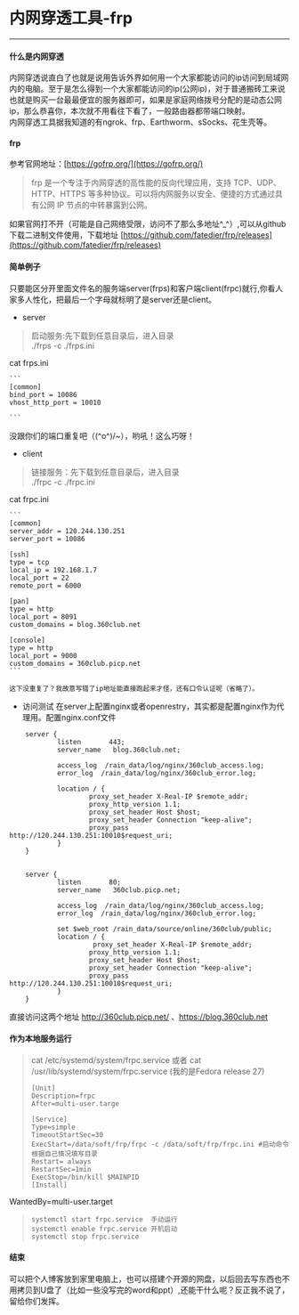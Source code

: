 # 内网穿透工具-frp

------

#### 什么是内网穿透
 内网穿透说直白了也就是说用告诉外界如何用一个大家都能访问的ip访问到局域网内的电脑。至于是怎么得到一个大家都能访问的ip(公网ip)，对于普通搬砖工来说也就是购买一台最最便宜的服务器即可，如果是家庭网络拨号分配的是动态公网ip，那么恭喜你，本次就不用看往下看了，一般路由器都带端口映射。  
 内网穿透工具据我知道的有ngrok、frp、Earthworm、sSocks、花生壳等。
#### frp
参考官网地址：[https://gofrp.org/](https://gofrp.org/)  

>frp 是一个专注于内网穿透的高性能的反向代理应用，支持 TCP、UDP、HTTP、HTTPS 等多种协议。可以将内网服务以安全、便捷的方式通过具有公网 IP 节点的中转暴露到公网。 

如果官网打不开（可能是自己网络受限，访问不了那么多地址^_^）,可以从github下载二进制文件使用，下载地址 [https://github.com/fatedier/frp/releases](https://github.com/fatedier/frp/releases)  

#### 简单例子
只要能区分开里面文件名的服务端server(frps)和客户端client(frpc)就行,你看人家多人性化，把最后一个字母就标明了是server还是client。
* server
>启动服务:先下载到任意目录后，进入目录  
>./frps -c ./frps.ini

  cat frps.ini

	```
	[common]
	bind_port = 10086
	vhost_http_port = 10010
	
	```
  没跟你们的端口重复吧（\(^o^)/~），哟吼！这么巧呀！

* client
>链接服务：先下载到任意目录后，进入目录  
>./frpc -c ./frpc.ini 

  cat frpc.ini

	```
	[common]
	server_addr = 120.244.130.251
	server_port = 10086
	
	[ssh]
	type = tcp
	local_ip = 192.168.1.7
	local_port = 22
	remote_port = 6000
	
	[pan]
	type = http
	local_port = 8091
	custom_domains = blog.360club.net
	
	[console]
	type = http
	local_port = 9000
	custom_domains = 360club.picp.net
	```

	这下没重复了？我故意写错了ip地址能直接跑起来才怪，还有口令认证呢（省略了）。

* 访问测试
 在server上配置nginx或者openrestry，其实都是配置nginx作为代理用。配置nginx.conf文件  

```  
	server {
	        listen       443;
	        server_name   blog.360club.net;
	
	        access_log  /rain_data/log/nginx/360club_access.log;
	        error_log  /rain_data/log/nginx/360club_error.log;

	        location / {
	                proxy_set_header X-Real-IP $remote_addr;
	                proxy_http_version 1.1;
	                proxy_set_header Host $host;
	                proxy_set_header Connection "keep-alive";
	                proxy_pass http://120.244.130.251:10010$request_uri;
	        }
	}


	server {
	        listen       80;
	        server_name   360club.picp.net;
	
	        access_log  /rain_data/log/nginx/360club_access.log;
	        error_log  /rain_data/log/nginx/360club_error.log;
	
	        set $web_root /rain_data/source/online/360club/public;
	        location / {
	                 proxy_set_header X-Real-IP $remote_addr;
	                proxy_http_version 1.1;
	                proxy_set_header Host $host;
	                proxy_set_header Connection "keep-alive";
	                proxy_pass http://120.244.130.251:10010$request_uri;
	        }
	}
```
直接访问这两个地址  http://360club.picp.net/ 、https://blog.360club.net


#### 作为本地服务运行

> cat /etc/systemd/system/frpc.service 或者
> cat /usr/lib/systemd/system/frpc.service (我的是Fedora release 27)
> ```
> [Unit]
> Description=frpc
> After=multi-user.targe
> 
> [Service]
> Type=simple
> TimeoutStartSec=30
> ExecStart=/data/soft/frp/frpc -c /data/soft/frp/frpc.ini #启动命令根据自己情况填写目录
> Restart= always
> RestartSec=1min
> ExecStop=/bin/kill $MAINPID
> [Install]
WantedBy=multi-user.target
> ```
>systemctl start frpc.service  手动运行
>systemctl enable frpc.service 开机启动
>systemctl stop frpc.service

#### 结束
可以把个人博客放到家里电脑上，也可以搭建个开源的网盘，以后回去写东西也不用拷贝到U盘了（比如一些没写完的word和ppt）,还能干什么呢？反正我不说了，留给你们发挥。